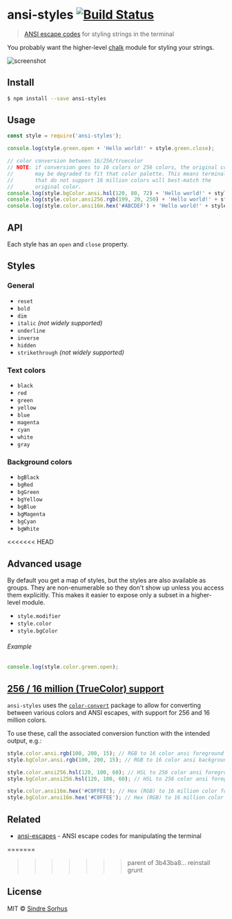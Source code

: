 # ansi-styles [![Build Status](https://travis-ci.org/sindresorhus/ansi-styles.svg?branch=master)](https://travis-ci.org/sindresorhus/ansi-styles)

> [ANSI escape codes](http://en.wikipedia.org/wiki/ANSI_escape_code#Colors_and_Styles) for styling strings in the terminal

You probably want the higher-level [chalk](https://github.com/sindresorhus/chalk) module for styling your strings.

![screenshot](screenshot.png)


## Install

```sh
$ npm install --save ansi-styles
```


## Usage

```js
const style = require('ansi-styles');

console.log(style.green.open + 'Hello world!' + style.green.close);

// color conversion between 16/256/truecolor
// NOTE: if conversion goes to 16 colors or 256 colors, the original color
//       may be degraded to fit that color palette. This means terminals
//       that do not support 16 million colors will best-match the
//       original color.
console.log(style.bgColor.ansi.hsl(120, 80, 72) + 'Hello world!' + style.bgColor.close);
console.log(style.color.ansi256.rgb(199, 20, 250) + 'Hello world!' + style.color.close);
console.log(style.color.ansi16m.hex('#ABCDEF') + 'Hello world!' + style.color.close);
```

## API

Each style has an `open` and `close` property.


## Styles

### General

- `reset`
- `bold`
- `dim`
- `italic` *(not widely supported)*
- `underline`
- `inverse`
- `hidden`
- `strikethrough` *(not widely supported)*

### Text colors

- `black`
- `red`
- `green`
- `yellow`
- `blue`
- `magenta`
- `cyan`
- `white`
- `gray`

### Background colors

- `bgBlack`
- `bgRed`
- `bgGreen`
- `bgYellow`
- `bgBlue`
- `bgMagenta`
- `bgCyan`
- `bgWhite`


<<<<<<< HEAD
## Advanced usage

By default you get a map of styles, but the styles are also available as groups. They are non-enumerable so they don't show up unless you access them explicitly. This makes it easier to expose only a subset in a higher-level module.

- `style.modifier`
- `style.color`
- `style.bgColor`


###### Example

```js
console.log(style.color.green.open);
```

## [256 / 16 million (TrueColor) support](https://gist.github.com/XVilka/8346728)
`ansi-styles` uses the [`color-convert`](https://github.com/MoOx/color-convert) package to allow for converting between various colors and ANSI escapes, with support for 256 and 16 million colors.

To use these, call the associated conversion function with the intended output, e.g.:

```js
style.color.ansi.rgb(100, 200, 15); // RGB to 16 color ansi foreground code
style.bgColor.ansi.rgb(100, 200, 15); // RGB to 16 color ansi background code

style.color.ansi256.hsl(120, 100, 60); // HSL to 256 color ansi foreground code
style.bgColor.ansi256.hsl(120, 100, 60); // HSL to 256 color ansi foreground code

style.color.ansi16m.hex('#C0FFEE'); // Hex (RGB) to 16 million color foreground code
style.bgColor.ansi16m.hex('#C0FFEE'); // Hex (RGB) to 16 million color background code
```

## Related

- [ansi-escapes](https://github.com/sindresorhus/ansi-escapes) - ANSI escape codes for manipulating the terminal


=======
>>>>>>> parent of 3b43ba8... reinstall grunt
## License

MIT © [Sindre Sorhus](http://sindresorhus.com)
